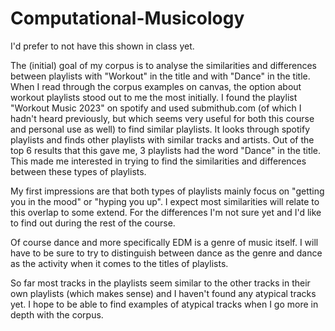 # Computational-Musicology

I'd prefer to not have this shown in class yet.

The (initial) goal of my corpus is to analyse the similarities and differences between playlists with "Workout" in the title and with "Dance" in the title. When I read through the corpus examples on canvas, the option about workout playlists stood out to me the most initially. I found the playlist "Workout Music 2023" on spotify and used submithub.com (of which I hadn't heard previously, but which seems very useful for both this course and personal use as well) to find similar playlists. It looks through spotify playlists and finds other playlists with similar tracks and artists. Out of the top 6 results that this gave me, 3 playlists had the word "Dance" in the title. This made me interested in trying to find the similarities and differences between these types of playlists.

My first impressions are that both types of playlists mainly focus on "getting you in the mood" or "hyping you up". I expect most similarities will relate to this overlap to some extend. For the differences I'm not sure yet and I'd like to find out during the rest of the course. 

Of course dance and more specifically EDM is a genre of music itself. I will have to be sure to try to distinguish between dance as the genre and dance as the activity when it comes to the titles of playlists.

So far most tracks in the playlists seem similar to the other tracks in their own playlists (which makes sense) and I haven't found any atypical tracks yet. I hope to be able to find examples of atypical tracks when I go more in depth with the corpus.
